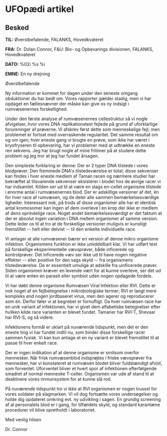 # UFOpædi artikel

## Besked

**TIL:** Øverstbefalende, FALANKS, Hovedkvateret

**FRA:** Dr. Dolan Connor, F&U: Bio- og Opbevarings divisionen, FALANKS,
Hovedkvateret

**DATO:** %02i %s %i

**EMNE:** En ny drejning

Øverstbefalende

Ny information er kommet for dagen under den seneste omgang obduktioner
du har bedt om. Vores rapporter gælder stadig, men vi har opdaget en
fællesnævner der måske kan give os ny indsigt i rumvæsenernes
forskellighed.

Under den første analyse af rumvæsenernes cellestruktur så vi nogle
afvigelser, hvor vores DNA replikationstest fejlede på grund af
uforklarlige forureninger af prøverne. Vi afskrev først dette som
menneskelige fejl; men problemet er fortsat med overraskende
regularitet. Det samme resultat om og om igen; hver eneste gang vi
brugte en prøve, som ikke har været i kryofryseren til opbevaring, har
vi problemer med at udtrække en eneste ren sekvens. Jeg har brugt nogle
af mine fritimer på at studere dette problem og jeg tror at jeg har
fundet årsagen.

Den simpleste forklaring er denne: Der er 2 typer DNA tilstede i vores
blodprøver. Den fremmede DNA's tilstedeværelse er total; disse sekvenser
kan findes i hver eneste medlem af Taman racen og nærmere studier har
bekræftet at tilsvarende sekvenser eksisterer i blodet hos de øvrige
racer vi har indsamlet. Kilden ser ud til at være en slags en-cellet
organisme tilstede i enorme antal i rumvæsenernes blod. Der er
adskillige versioner af det, én for hver race af rumvæsen, og de deler
alle sammen bemærkelsesværdige ligheder. Interessant nok, på trods af
disse organismer alle har et identisk antal kromosomer kan ingen af dem
overleve i en krop der ikke er medlem af dens oprindelige race. Noget
andet bemærkelsesværdigt er det faktum at der er absolut ingen variation
i DNA mellem organismer af samme version. Dette leder os til at tro at
de forskellige versioner muligvis er kunstigt fremstillet -- helt eller
delvist -- til den enkelte individuelle race.

Vi antager at alle rumvæsener bærer en version af denne mikro organisme
infektion. Organismens funktion er ikke umiddelbart klar. Vi har udført
test på forskellige eksperimentelle vævsprøver, både inficerede og
kontrolprøver. Det inficerede væv ser ikke ud til have nogen negative
effekter -- eller positive for den sags skyld -- fra organismens
tilstedeværelse. De er essentielt umulige at adskille fra uinficerede
prøver. Siden organismen kræver en levende vært for at kunne overleve,
ser det ud til at være enten en parasit eller symbiot uden nogen
opdagede fordele.

Vi har døbt denne organisme Rumvæsen Viral Infektion eller RVI. Dette er
nok noget af en fejlbetegnelse i mikrobiologiske termer; RVI er langt
mere kompleks end nogen jordbaseret virus, men den agerer og
reproducerer som én. Derfor føler vi at begrebet er fornuftigt. Da hver
rumvæsen race har en unik variant af infektionen, har vi givet dem
alfabetiske betegnelser efter hvilken kilde race varianten er blevet
fundet. Tamaner har RVI-T, Shevaar har RVI-S, og så videre.

Infektionens formål er uklart på nuværende tidspunkt, men det er den
eneste ting vi har fundet indtil nu, som binder disse forskellige racer
sammen fysisk. Vi kan kun antage at en ny variant er blevet fremstillet
til at passe til hver enkelt race.

Der er ingen indikation af at denne organisme er smitsom overfor
mennesker. Når frisk rumvæsenblod indsprøjtes i friske vævsprøver fra
mennesker, har vi konstateret at rumvæsen blodet bliver fuldstændigt
afvist, som forventet. Uforventet bliver et hvert spor af infektionen
efterfølgende smadret af normal menneske T-celler. Organismen var ude af
stand til at deaktivere vores immunsystem for at kunne slå rod.

På nuværende tidspunkt tro vi ikke at RVI organismen er nogen trussel
for vores soldater på slagmarken. Vi vil dog fortsætte vores
undersøgelser og holde dig opdateret omkring evt. ny udvikling i sagen.
En grundig screening af al personalets blod er i gang, for tilfældets
skyld, og standard karantæne procedurer vil blive opretholdt i
laboratoriet.

Med venlig hilsen

Dr. Connor